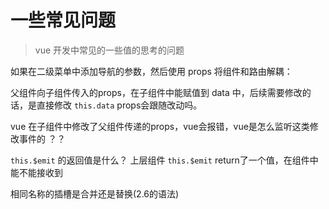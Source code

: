 # 一些常见问题
> vue 开发中常见的一些值的思考的问题

如果在二级菜单中添加导航的参数，然后使用 props 将组件和路由解耦：

父组件向子组件传入的props，在子组件中能赋值到 data 中，后续需要修改的话，是直接修改 `this.data` props会跟随改动吗。


vue 在子组件中修改了父组件传递的props，vue会报错，vue是怎么监听这类修改事件的 ？？

`this.$emit` 的返回值是什么？ 上层组件 `this.$emit` return了一个值，在组件中能不能接收到

相同名称的插槽是合并还是替换(2.6的语法)
